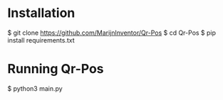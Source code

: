 # Installation

$ git clone https://github.com/MarijnInventor/Qr-Pos
$ cd Qr-Pos
$ pip install requirements.txt

# Running Qr-Pos
$ python3 main.py
